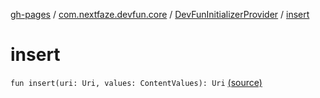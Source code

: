 [gh-pages](../../index.md) / [com.nextfaze.devfun.core](../index.md) / [DevFunInitializerProvider](index.md) / [insert](.)

# insert

`fun insert(uri: Uri, values: ContentValues): Uri` [(source)](https://github.com/NextFaze/dev-fun/tree/master/devfun/src/main/java/com/nextfaze/devfun/core/DevFun.kt#L54)